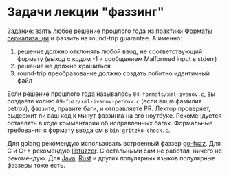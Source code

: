 #   Задачи лекции "фаззинг"

Задание: взять любое решение прошлого года из практики [Форматы
сериализации][p] и фаззить на round-trip guarantee. А именно:

 1. решение должно отклонять любой ввод, не соответствующий формату
    (выход с кодом -1 и сообщением Malformed input в stderr)
 2. решение не должно крашиться
 3. round-trip преобразование должно создать побитно идентичный файл

Если решение прошлого года называлось `04-formats/xml-ivanov.c`, вы
создаёте копию `09-fuzz/xml-ivanov-petrov.c` (если ваша фамилия petrov),
фаззите, правите баги, и отправляете PR.
Лектор проверяет, выдержит ли ваш код k минут фаззинга на его ноутбуке.
Рекомендуется оставлять в коде комментарии об исправленных багах.
Формальные требования к формату ввода см в `bin-gritzko-check.c`.

Для golang рекомендую использовать встроенный фаззер [go-fuzz][g]. Для С и С++
рекомендую [libfuzzer][c]. С остальными сам не работал, ничего не рекомендую.
Для [Java][j], [Rust][r] и других популярных языков популярные фаззеры тоже
есть.


[p]: https://github.com/decentralized-hse/practice/tree/main/04-formats
[g]: https://go.dev/doc/tutorial/fuzz
[c]: https://github.com/google/fuzzing/blob/master/tutorial/libFuzzerTutorial.md
[j]: https://www.code-intelligence.com/blog/java-fuzzing-with-jazzer
[r]: https://rust-fuzz.github.io/book/introduction.html
